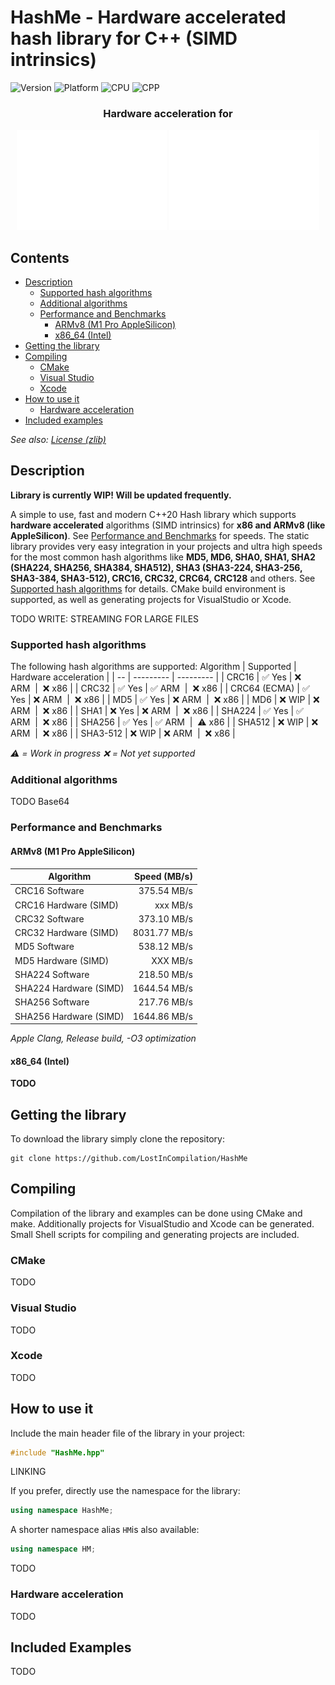 # HashMe - Hardware accelerated hash library for C++ (SIMD intrinsics)

![Version](https://img.shields.io/badge/Version-V0.1-brightgreen?style=flat&&logo=framework) ![Platform](https://img.shields.io/badge/Platform-Windows%20%7C%20Linux%20%7C%20macOS%20-blue?style=flat&&logo=buffer) ![CPU](https://img.shields.io/badge/CPU-x86%20%7C%20ARMv8-red?style=flat&&logo=qmk) ![CPP](https://img.shields.io/badge/Language-C++20-orange?style=flat&&logo=C%2b%2b)

<h3 align="center">Hardware acceleration for</h3>
<p align="center" width="100%">
<img src="/img/intel_logo.svg" alt="Intel logo"/>
<img src="/img/arm_logo.svg" alt="ARM logo"/>
</p>

## Contents
- [Description](#description)
    - [Supported hash algorithms](#supported-hash-algorithms)
    - [Additional algorithms](#additional-algorithms)
    - [Performance and Benchmarks](#performance-and-benchmarks)
        - [ARMv8 (M1 Pro AppleSilicon)](#armv8-m1-pro-applesilicon)
        - [x86_64 (Intel)](#x86-64-intel)
- [Getting the library](#getting-the-library)
- [Compiling](#compiling)
    - [CMake](#cmake)
    - [Visual Studio](#visual-studio)
    - [Xcode](#xcode)
- [How to use it](#how-to-use-it)
    - [Hardware acceleration](#hardware-acceleration)
- [Included examples](#included-examples)

*See also: [License (zlib)](LICENSE.md)*

## Description
**Library is currently WIP! Will be updated frequently.**

A simple to use, fast and modern C++20 Hash library which supports **hardware accelerated** algorithms (SIMD intrinsics) for **x86 and ARMv8 (like AppleSilicon)**. See [Performance and Benchmarks](#performance-and-benchmarks) for speeds. The static library provides very easy integration in your projects and ultra high speeds for the most common hash algorithms like **MD5, MD6, SHA0, SHA1, SHA2 (SHA224, SHA256, SHA384, SHA512), SHA3 (SHA3-224, SHA3-256, SHA3-384, SHA3-512), CRC16, CRC32, CRC64, CRC128** and others. See [Supported hash algorithms](#supported-hash-algorithms) for details.
CMake build environment is supported, as well as generating projects for VisualStudio or Xcode.

TODO WRITE: STREAMING FOR LARGE FILES

### Supported hash algorithms
The following hash algorithms are supported:
Algorithm | Supported | Hardware acceleration |
| -- | --------- | --------- |
| CRC16 | ✅ Yes | ❌ ARM&nbsp;&nbsp;\|&nbsp;&nbsp;❌ x86 |
| CRC32 | ✅ Yes | ✅ ARM&nbsp;&nbsp;\|&nbsp;&nbsp;❌ x86 |
| CRC64 (ECMA) | ✅ Yes | ❌ ARM&nbsp;&nbsp;\|&nbsp;&nbsp;❌ x86 |
| MD5 | ✅ Yes | ❌ ARM&nbsp;&nbsp;\|&nbsp;&nbsp;❌ x86 |
| MD6 | ❌ WIP | ❌ ARM&nbsp;&nbsp;\|&nbsp;&nbsp;❌ x86 |
| SHA1 | ❌ Yes | ❌ ARM&nbsp;&nbsp;\|&nbsp;&nbsp;❌ x86 |
| SHA224 | ✅ Yes | ✅ ARM&nbsp;&nbsp;\|&nbsp;&nbsp;❌ x86 |
| SHA256 | ✅ Yes | ✅ ARM&nbsp;&nbsp;\|&nbsp;&nbsp;⚠️ x86 |
| SHA512 | ❌ WIP | ❌ ARM&nbsp;&nbsp;\|&nbsp;&nbsp;❌ x86 |
| SHA3-512 | ❌ WIP | ❌ ARM&nbsp;&nbsp;\|&nbsp;&nbsp;❌ x86 |

*⚠️ = Work in progress*
*❌ = Not yet supported*

### Additional algorithms
TODO Base64

### Performance and Benchmarks
#### ARMv8 (M1 Pro AppleSilicon)
Algorithm      |   Speed (MB/s)
---------------|--------:
CRC16 Software | 375.54 MB/s
CRC16 Hardware (SIMD) | xxx MB/s
CRC32 Software | 373.10 MB/s
CRC32 Hardware (SIMD) | 8031.77 MB/s
MD5 Software | 538.12 MB/s
MD5 Hardware (SIMD) | XXX MB/s
SHA224 Software | 218.50 MB/s
SHA224 Hardware (SIMD) | 1644.54 MB/s
SHA256 Software | 217.76 MB/s
SHA256 Hardware (SIMD) | 1644.86 MB/s


*Apple Clang, Release build, -O3 optimization*

#### x86_64 (Intel)
**TODO**

## Getting the library
To download the library simply clone the repository:
~~~
git clone https://github.com/LostInCompilation/HashMe
~~~

## Compiling
Compilation of the library and examples can be done using CMake and make. Additionally projects for VisualStudio and Xcode can be generated. Small Shell scripts for compiling and generating projects are included.

### CMake
TODO

### Visual Studio
TODO

### Xcode
TODO

## How to use it
Include the main header file of the library in your project:
```cpp
#include "HashMe.hpp"
```

LINKING

If you prefer, directly use the namespace for the library:
```cpp
using namespace HashMe;
```
A shorter namespace alias ```HM```is also available:
```cpp
using namespace HM;
```

TODO

### Hardware acceleration
TODO

## Included Examples
TODO


